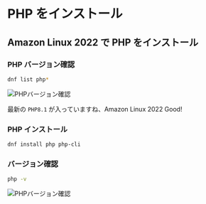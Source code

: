 ---
---

# PHP をインストール

## Amazon Linux 2022 で PHP をインストール

### PHP バージョン確認
```bash
dnf list php*
```
![PHPバージョン確認](/public/php/al2022-php.png)

最新の `PHP8.1` が入っていますね、Amazon Linux 2022 Good!

### PHP インストール
```bash
dnf install php php-cli
```

### バージョン確認
```bash
php -v
```
![PHPバージョン確認](/public/php/php-v.png)